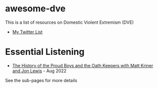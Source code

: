 # awesome-dve

This is a list of resources on Domestic Violent Extremism (DVE) 

- [My Twitter List](https://twitter.com/i/lists/1566589962547519492)

# Essential Listening

- [The History of the Proud Boys and the Oath Keepers with Matt Kriner and Jon Lewis](https://thestrategybridge.libsyn.com/the-history-of-the-proud-boys-and-the-oath-keepers-with-matt-kriner-and-jon-lewis) - Aug 2022

See the sub-pages for more details
